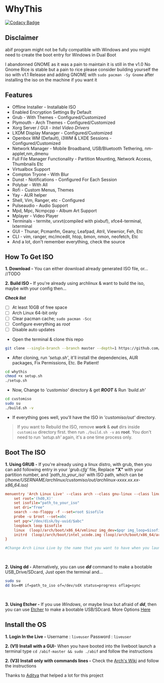# WhyThis

[![Codacy Badge](https://api.codacy.com/project/badge/Grade/5bf70b2e0b66486195f0f71b8aa45cc3)](https://app.codacy.com/gh/nolifedotsh/whythis?utm_source=github.com&utm_medium=referral&utm_content=nolifedotsh/whythis&utm_campaign=Badge_Grade_Dashboard)

## Disclaimer

abif program might  not be fully compatible with Windows and you might need to create the boot entry for Windows in Dual Boot

I abandonned GNOME as it was a pain to maintain it is still in the v1.0 No Gnome Rice is stable but a pain to rice please consider building yourself the iso with v1.1 Release and adding GNOME with `sudo pacman -Sy Gnome` after installing the iso on the machine if you want it

## Features

+  Offline Installer - Installable ISO
+  Enabled Encryption Settings By Default
+  Grub - With Themes - Configured/Customized
+  Plymouth - Arch Themes - Configured/Customized
+  Xorg Server / GUI - *Intel Video Drivers*
+  LXDM Display Manager - Configured/Customized
+  Openbox WM (Default), i3WM & LXDE Sessions - Configured/Customized
+  Network Manager - Mobile Broadband, USB/Bluetooth Tethering, nm-applet,nm_dmenu
+  Full File Manager Functionality - Partition Mounting, Network Access, Thumbnails Etc
+  Virtualbox Support
+  Compton Tryone - With Blur
+  Dunst - Notifications - Configured For Each Session
+  Polybar - With All
+  Rofi - Custom Menus, Themes
+  Yay - AUR helper
+  Shell, Vim, Ranger, etc - Configured
+  Pulseaudio - Audio Support
+  Mpd, Mpc, Ncmpcpp - Album Art Support
+  Mplayer - Video Player
+  Terminals - termite, urxvt(compiled with pixbuf), xfce4-terminal, lxterminal
+  GUI - Thunar, Pcmanfm, Geany, Leafpad, Atril, Viewnior, Feh, Etc
+  CLI - vim, ranger, mc/mcedit, htop, bmon, nmon, neofetch, Etc
+  And a lot, don't remember everything, check the source

## How To Get ISO

**1. Download -** You can either download already generated ISO file, or...
 //TODO
 
**2. Build ISO -** If you're already using archlinux & want to build the iso, maybe with your config then...

***Check list***
+ [ ] At least 10GB of free space
+ [ ] Arch Linux 64-bit only
+ [ ] Clear pacman cache; ```sudo pacman -Scc```
+ [ ] Configure everything as *root*
+ [ ] Disable auto updates

+  Open the terminal & clone this repo 
```bash
git clone --single-branch --branch master --depth=1 https://github.com/nolifedotsh/whythis.git whythis
```

+  After cloning, run *'setup.sh'*, it'll install the dependencies, AUR packages, Fix Permissions, Etc. Be Patient!
```bash
cd whythis
chmod +x setup.sh
./setup.sh
```

+ Now, Change to *'customiso'* directory & get ***ROOT*** & Run *'build.sh'*
```bash
cd customiso
sudo su
./build.sh -v
```

+  If everything goes well, you'll have the ISO in *'customiso/out'* directory. <br />

> If you want to Rebuild the ISO, remove ***work*** & ***out*** dirs inside `customiso` directory first. then run `./build.sh -v` as **root**. You don't need to run *'setup.sh'* again, it's a one time process only. 

## Boot The ISO

**1. Using GRUB -** If you're already using a linux distro, with grub, then you can add following entry in your *'grub.cfg'* file, Replace **"X"** with your partition number, and *'path_to_your_iso'* with ISO path, which can be *(/home/USERNAME/archlinux/customiso/out/archlinux-xxxx.xx.xx-x86_64.iso)* <br />
```grub.cfg
menuentry 'Arch Linux Live' --class arch --class gnu-linux --class linux {
    set root='(hd0,X)'
    set isofile="path_to_your_iso"
    set dri="free"
    search --no-floppy -f --set=root $isofile
    probe -u $root --set=abc
    set pqr="/dev/disk/by-uuid/$abc"
    loopback loop $isofile
    linux  (loop)/arch/boot/x86_64/vmlinuz img_dev=$pqr img_loop=$isofile driver=$dri quiet loglevel=3 systemd.show_status=false udev.log-priority=3 vt.global_cursor_default=0 splash cow_spacesize=1G
    initrd  (loop)/arch/boot/intel_ucode.img (loop)/arch/boot/x86_64/archiso.img
}

#Change Arch Linux Live by the name that you want to have when you launch grub and add the path to your iso in isofile
```
<br />

**2. Using dd -** Alternatively, you can use ***dd*** command to make a bootable USB_Drive/SDcard, Just open the terminal and... <br />
```bash
sudo su
dd bs=4M if=path_to_iso of=/dev/sdX status=progress oflag=sync
```
<br />

**3. Using Etcher -** If you use *Windows*, or maybe linux but afraid of ***dd***, then you can use [Etcher](https://www.balena.io/etcher/) to make a bootable USB/SDcard. More Options [Here](https://wiki.archlinux.org/index.php/USB_flash_installation_media)
<br />

## Install the OS

**1. Login In the Live -** Username : `liveuser` Password : `liveuser`

**2. (V1) Install with a GUI-** When you have booted into the liveboot launch a terminal type `cd /abif-master && sudo ./abif` and follow the instructions

**2. (V3) Install only with commands lines -** Check the [Arch's Wiki](https://wiki.archlinux.org/index.php/Installation_guide) and follow the instructions

Thanks to [Aditya](https://github.com/adi1090x) that helped a lot for this project
